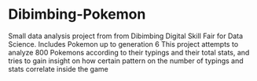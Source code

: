 # Dibimbing-Pokemon
Small data analysis project from from Dibimbing Digital Skill Fair for Data Science. Includes Pokemon up to generation 6
This project attempts to analyze 800 Pokemons according to their typings and their total stats, and tries to gain insight on how certain pattern on the number of typings and stats correlate inside the game
